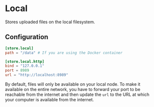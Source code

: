 # Local

Stores uploaded files on the local filesystem.

## Configuration

```toml
[store.local]
path = "/data" # If you are using the Docker container

[store.local.http]
bind = "127.0.0.1"
port = 8989
url = "http://localhost:8989"
```

By default, files will only be available on your local node.
To make it available on the entire network, you have to forward your port to be reachable from the internet and then update the `url` to the URL at which your computer is available from the internet.
